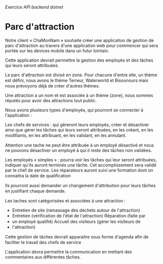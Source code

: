 _Exercice API backend dotnet_

# Parc d'attraction

Notre client « ChaMonNam » souhaite créer une
application de gestion de parc d'attraction au travers d'une application
web pour commencer qui sera portée sur les devices mobile dans un futur
lointain.

Cette application devrait permettre la gestion des employés et
des tâches qui leurs seront attribuées.

Le parc d'attraction est divisé
en zone. Pour chacune d'entre elle, un thème est déﬁni, nous avons le
thème Terreur, Waterworld et Bisounours mais nous prévoyons déjà de
créer d'autres thèmes.

Une attraction a un nom et est associée à un
thème (zone), nous sommes réputés pour avoir des attractions tout
public.

Nous avons plusieurs types d'employés, qui pourront se connecter
à l'application :

Les chefs de services : qui gèreront leurs employés,
créer et désactiver ainsi que gérer les tâches qui leurs seront
attribuées, en les créant, en les modiﬁants, en les attribuant, en les
validant, en les annulant.

Attention une tache ne peut être attribuée à
un employé désactivé et nous ne pouvons désactiver un employé à qui il
reste des tâches non validées.

Les employés « simples » : pourra voir
les tâches qui leur seront attribuées, indiquer qu'ils auront terminés
une tâche. Cet accomplissement sera validé par le chef de service. Les
réparateurs auront suivi une formation dont on connaitra la date de
qualiﬁcation

Ils pourront aussi demander un changement d'attribution
pour leurs tâches en justiﬁant chaque demande.

Les taches sont
catégorisées et associées à une attraction :

- Entretien de site (ramassage des déchets autour de l'attraction)
- Entretien (vériﬁcation de l'état de l'attraction) Réparation (faite par
- un employé qualiﬁé) Accueil des visiteurs (gérer les visiteurs de
- l'attraction)

Cette gestion de tâches devrait apparaitre sous forme d'agenda aﬁn de
faciliter le travail des chefs de service

L'application devra permettre
la communication en mettant des commentaires aux différentes tâches.
